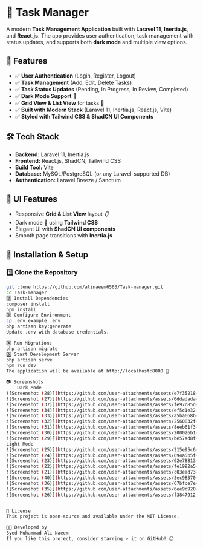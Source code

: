 # 📝 Task Manager

A modern **Task Management Application** built with **Laravel 11**, **Inertia.js**, and **React.js**. The app provides user authentication, task management with status updates, and supports both **dark mode** and multiple view options.

## 🚀 Features
- ✅ **User Authentication** (Login, Register, Logout)
- ✅ **Task Management** (Add, Edit, Delete Tasks)
- ✅ **Task Status Updates** (Pending, In Progress, In Review, Completed)
- ✅ **Dark Mode Support** 🌙
- ✅ **Grid View & List View** for tasks 📌
- ✅ **Built with Modern Stack** (Laravel 11, Inertia.js, React.js, Vite)
- ✅ **Styled with Tailwind CSS & ShadCN UI Components**

## 🛠️ Tech Stack
- **Backend:** Laravel 11, Inertia.js
- **Frontend:** React.js, ShadCN, Tailwind CSS
- **Build Tool:** Vite
- **Database:** MySQL/PostgreSQL (or any Laravel-supported DB)
- **Authentication:** Laravel Breeze / Sanctum

## 🎨 UI Features
- Responsive **Grid & List View** layout 📋
- Dark mode 🌙 using **Tailwind CSS**
- Elegant UI with **ShadCN UI components**
- Smooth page transitions with **Inertia.js**

## 🚀 Installation & Setup

### **1️⃣ Clone the Repository**
```sh
git clone https://github.com/alinaeem6563/Task-manager.git
cd Task-manager
2️⃣ Install Dependencies
composer install
npm install
3️⃣ Configure Environment
cp .env.example .env
php artisan key:generate
Update .env with database credentials.

4️⃣ Run Migrations
php artisan migrate
5️⃣ Start Development Server
php artisan serve
npm run dev
The application will be available at http://localhost:8000 🚀

📷 Screenshots
	Dark Mode
![Screenshot (28)](https://github.com/user-attachments/assets/e7f35218-598a-498d-a201-00c4483742f8)
![Screenshot (27)](https://github.com/user-attachments/assets/6ddadada-2911-4204-bc50-98e27d93a9ac)
![Screenshot (37)](https://github.com/user-attachments/assets/fe97c85d-7eff-495a-8fd1-f2fbe4cb5153)
![Screenshot (34)](https://github.com/user-attachments/assets/ef5c1e32-e532-457c-9794-7d818a2d72c4)
![Screenshot (33)](https://github.com/user-attachments/assets/a5ba668b-b463-43f8-b9fb-175ccaf41143)
![Screenshot (32)](https://github.com/user-attachments/assets/2560832f-55d9-4d64-9a00-be02118612f5)
![Screenshot (31)](https://github.com/user-attachments/assets/8eeb61f3-06be-4b74-a063-00952059dc63)
![Screenshot (30)](https://github.com/user-attachments/assets/200026b1-87f4-48ae-ad9f-4a0be24999f7)
![Screenshot (29)](https://github.com/user-attachments/assets/be57ad8f-d119-4a80-ae33-973a5b55dcc5)
Light Mode 
![Screenshot (25)](https://github.com/user-attachments/assets/215e95c6-72b4-44ed-b0b8-cb7ec01ef80f)
![Screenshot (24)](https://github.com/user-attachments/assets/694a5b5f-8f8c-4780-aa03-199e4ae291cf)
![Screenshot (23)](https://github.com/user-attachments/assets/62e78813-1298-4648-99dc-6f78e082f3e4)
![Screenshot (22)](https://github.com/user-attachments/assets/fe1992a5-0bdf-4334-86a4-00990f04fa57)
![Screenshot (21)](https://github.com/user-attachments/assets/c03ead73-bde4-4702-9ef6-051173987760)
![Screenshot (40)](https://github.com/user-attachments/assets/3ec98370-2538-464f-a5ff-2963e492614a)
![Screenshot (36)](https://github.com/user-attachments/assets/67bfce7e-01f0-415f-8bea-d09852161a06)
![Screenshot (35)](https://github.com/user-attachments/assets/6ee9c920-f7dc-4dee-b6d8-89b3436a47be)
![Screenshot (26)](https://github.com/user-attachments/assets/f3847912-f010-48ea-b81f-aa2456fdb405)


📜 License
This project is open-source and available under the MIT License.

👨‍💻 Developed by
Syed Muhammad Ali Naeem
If you like this project, consider starring ⭐ it on GitHub! 😊

